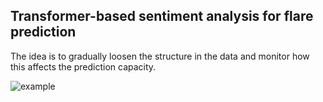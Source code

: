 ## Transformer-based sentiment analysis for flare prediction

The idea is to gradually loosen the structure in the data and monitor how this affects the prediction capacity.

![example](figs/tests.png)